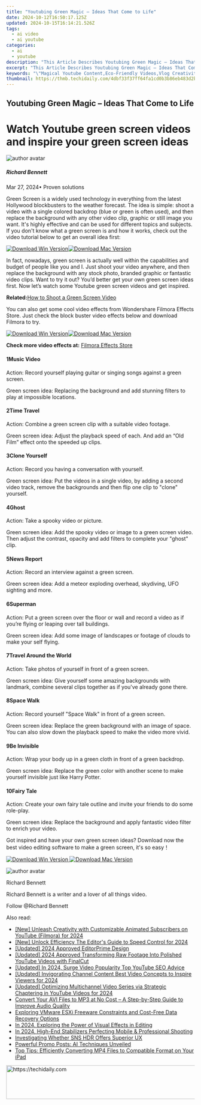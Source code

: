 ```yaml
---
title: "Youtubing Green Magic – Ideas That Come to Life"
date: 2024-10-12T16:50:17.125Z
updated: 2024-10-15T16:14:21.526Z
tags:
  - ai video
  - ai youtube
categories:
  - ai
  - youtube
description: "This Article Describes Youtubing Green Magic – Ideas That Come to Life"
excerpt: "This Article Describes Youtubing Green Magic – Ideas That Come to Life"
keywords: "\"Magical Youtube Content,Eco-Friendly Videos,Vlog Creativity Spark,Live Green Tutorials,Sustainable Video Ideas,Environmental Vlogging,Eco Magic Online\""
thumbnail: https://thmb.techidaily.com/4dbf33f37ff64fa1cd0b3b86eb483d2b61e4dcfaa2f3492f28ea818842097e14.jpg
---
```


## Youtubing Green Magic – Ideas That Come to Life

# Watch Youtube green screen videos and inspire your green screen ideas

![author avatar](https://images.wondershare.com/filmora/article-images/richard-bennett.jpg)

##### Richard Bennett

 Mar 27, 2024• Proven solutions

Green Screen is a widely used technology in everything from the latest Hollywood blockbusters to the weather forecast. The idea is simple: shoot a video with a single colored backdrop (blue or green is often used), and then replace the background with any other video clip, graphic or still image you want. It's highly effective and can be used for different topics and subjects. If you don't know what a green screen is and how it works, check out the video tutorial below to get an overall idea first:

[![Download Win Version](https://images.wondershare.com/filmora/guide/download-btn-win.jpg)](https://tools.techidaily.com/wondershare/filmora/download/)[![Download Mac Version](https://images.wondershare.com/filmora/guide/download-btn-mac.jpg)](https://tools.techidaily.com/wondershare/filmora/download/)

In fact, nowadays, green screen is actually well within the capabilities and budget of people like you and I. Just shoot your video anywhere, and then replace the background with any stock photo, branded graphic or fantastic video clips. Want to try it out? You’d better get your own green screen ideas first. Now let’s watch some Youtube green screen videos and get inspired.

**Related:**[How to Shoot a Green Screen Video](https://tools.techidaily.com/wondershare/filmora/download/)

You can also get some cool video effects from Wondershare Filmora Effects Store. Just check the block buster video effects below and download Filmora to try.

[![Download Win Version](https://images.wondershare.com/filmora/guide/download-btn-win.jpg)](https://tools.techidaily.com/wondershare/filmora/download/)[![Download Mac Version](https://images.wondershare.com/filmora/guide/download-btn-mac.jpg)](https://tools.techidaily.com/wondershare/filmora/download/)

**Check more video effects at:** [Filmora Effects Store](https://tools.techidaily.com/wondershare/filmora/download/)

#### 1Music Video

Action: Record yourself playing guitar or singing songs against a green screen.

Green screen idea: Replacing the background and add stunning filters to play at impossible locations.

#### 2Time Travel

Action: Combine a green screen clip with a suitable video footage.

Green screen idea: Adjust the playback speed of each. And add an “Old Film” effect onto the speeded up clips.

#### 3Clone Yourself

Action: Record you having a conversation with yourself.

Green screen idea: Put the videos in a single video, by adding a second video track, remove the backgrounds and then flip one clip to "clone" yourself.

#### 4Ghost

Action: Take a spooky video or picture.

Green screen idea: Add the spooky video or image to a green screen video. Then adjust the contrast, opacity and add filters to complete your "ghost" clip.

#### 5News Report

Action: Record an interview against a green screen.

Green screen idea: Add a meteor exploding overhead, skydiving, UFO sighting and more.

#### 6Superman

Action: Put a green screen over the floor or wall and record a video as if you’re flying or leaping over tall buildings.

Green screen idea: Add some image of landscapes or footage of clouds to make your self flying.

#### 7Travel Around the World

Action: Take photos of yourself in front of a green screen.

Green screen idea: Give yourself some amazing backgrounds with landmark, combine several clips together as if you've already gone there.

#### 8Space Walk

Action: Record yourself "Space Walk" in front of a green screen.

Green screen idea: Replace the green background with an image of space. You can also slow down the playback speed to make the video more vivid.

#### 9Be Invisible

Action: Wrap your body up in a green cloth in front of a green backdrop.

Green screen idea: Replace the green color with another scene to make yourself invisible just like Harry Potter.

#### 10Fairy Tale

Action: Create your own fairy tale outline and invite your friends to do some role-play.

Green screen idea: Replace the background and apply fantastic video filter to enrich your video.

Got inspired and have your own green screen ideas? Download now the best video editing software to make a green screen, it's so easy！

[![Download Win Version](https://images.wondershare.com/filmora/guide/download-btn-win.jpg) ](https://tools.techidaily.com/wondershare/filmora/download/) [![Download Mac Version](https://images.wondershare.com/filmora/guide/download-btn-mac.jpg) ](https://tools.techidaily.com/wondershare/filmora/download/)

![author avatar](https://images.wondershare.com/filmora/article-images/richard-bennett.jpg)

Richard Bennett

Richard Bennett is a writer and a lover of all things video.

Follow @Richard Bennett

<ins class="adsbygoogle"
     style="display:block"
     data-ad-format="autorelaxed"
     data-ad-client="ca-pub-7571918770474297"
     data-ad-slot="1223367746"></ins>

<ins class="adsbygoogle"
     style="display:block"
     data-ad-client="ca-pub-7571918770474297"
     data-ad-slot="8358498916"
     data-ad-format="auto"
     data-full-width-responsive="true"></ins>

<span class="atpl-alsoreadstyle">Also read:</span>
<div><ul>
<li><a href="https://youtube-blog.techidaily.com/nleash-creativity-with-customizable-animated-subscribers-on-youtube-filmora-for-2024/"><u>[New] Unleash Creativity with Customizable Animated Subscribers on YouTube (Filmora) for 2024</u></a></li>
<li><a href="https://fox-helps.techidaily.com/new-unlock-efficiency-the-editors-guide-to-speed-control-for-2024/"><u>[New] Unlock Efficiency The Editor's Guide to Speed Control for 2024</u></a></li>
<li><a href="https://youtube-blog.techidaily.com/ed-2024-approved-editorprime-design/"><u>[Updated] 2024 Approved EditorPrime Design</u></a></li>
<li><a href="https://youtube-blog.techidaily.com/ed-2024-approved-transforming-raw-footage-into-polished-youtube-videos-with-finalcut/"><u>[Updated] 2024 Approved Transforming Raw Footage Into Polished YouTube Videos with FinalCut</u></a></li>
<li><a href="https://youtube-blog.techidaily.com/ed-in-2024-surge-video-popularity-top-youtube-seo-advice/"><u>[Updated] In 2024, Surge Video Popularity Top YouTube SEO Advice</u></a></li>
<li><a href="https://youtube-blog.techidaily.com/ed-invigorating-channel-content-best-video-concepts-to-inspire-viewers-for-2024/"><u>[Updated] Invigorating Channel Content Best Video Concepts to Inspire Viewers for 2024</u></a></li>
<li><a href="https://youtube-blog.techidaily.com/ed-optimizing-multichannel-video-series-via-strategic-chaptering-in-youtube-videos-for-2024/"><u>[Updated] Optimizing Multichannel Video Series via Strategic Chaptering in YouTube Videos for 2024</u></a></li>
<li><a href="https://eaxpv-info.techidaily.com/convert-your-avi-files-to-mp3-at-no-cost-a-step-by-step-guide-to-improve-audio-quality/"><u>Convert Your AVI Files to MP3 at No Cost – A Step-by-Step Guide to Improve Audio Quality</u></a></li>
<li><a href="https://win-trending.techidaily.com/exploring-vmware-esxi-freeware-constraints-and-cost-free-data-recovery-options/"><u>Exploring VMware ESXi Freeware Constraints and Cost-Free Data Recovery Options</u></a></li>
<li><a href="https://some-knowledge.techidaily.com/in-2024-exploring-the-power-of-visual-effects-in-editing/"><u>In 2024, Exploring the Power of Visual Effects in Editing</u></a></li>
<li><a href="https://some-techniques.techidaily.com/in-2024-high-end-stabilizers-perfecting-mobile-and-professional-shooting/"><u>In 2024, High-End Stabilizers Perfecting Mobile & Professional Shooting</u></a></li>
<li><a href="https://extra-information.techidaily.com/investigating-whether-sns-hdr-offers-superior-ux/"><u>Investigating Whether SNS HDR Offers Superior UX</u></a></li>
<li><a href="https://tech-hub.techidaily.com/powerful-promo-posts-ai-techniques-unveiled/"><u>Powerful Promo Posts: AI Techniques Unveiled</u></a></li>
<li><a href="https://eaxpv-info.techidaily.com/top-tips-efficiently-converting-mp4-files-to-compatible-format-on-your-ipad/"><u>Top Tips: Efficiently Converting MP4 Files to Compatible Format on Your iPad</u></a></li>
</ul></div>

<!-- affiliate ads begin -->
<a href="https://appsumo.8odi.net/c/5597632/2100541/7443" target="_top" id="2100541">
  <img src="//a.impactradius-go.com/display-ad/7443-2100541" border="0" alt="https://techidaily.com" width="728" height="90"/>
</a>
<img height="0" width="0" src="https://appsumo.8odi.net/i/5597632/2100541/7443" style="position:absolute;visibility:hidden;" border="0" />
<!-- affiliate ads end -->

